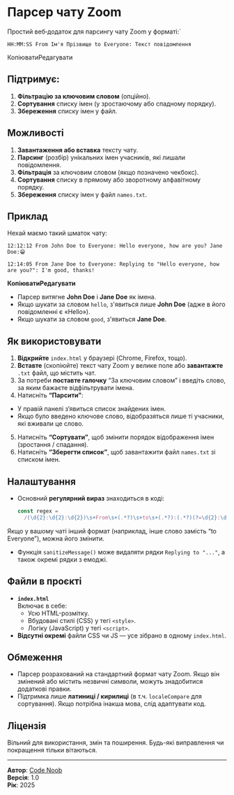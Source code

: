 # Парсер чату Zoom

Простий веб‑додаток для парсингу чату Zoom у форматі:` 

    HH:MM:SS From Ім'я Прізвище to Everyone: Текст повідомлення

КопіюватиРедагувати

 ## Підтримує:

1. **Фільтрацію за ключовим словом** (опційно).
2. **Сортування** списку імен (у зростаючому або спадному порядку).
3. **Збереження** списку імен у файл.

## Можливості

1. **Завантаження або вставка** тексту чату.
2. **Парсинг** (розбір) унікальних імен учасників, які лишали повідомлення.
3. **Фільтрація** за ключовим словом (якщо позначено чекбокс).
4. **Сортування** списку в прямому або зворотному алфавітному порядку.
5. **Збереження** списку імен у файл `names.txt`.

## Приклад

Нехай маємо такий шматок чату:

    12:12:12 From John Doe to Everyone: Hello everyone, how are you? Jane Doe:😁
    
    12:14:05 From Jane Doe to Everyone: Replying to "Hello everyone, how are you?": I'm good, thanks!

**КопіюватиРедагувати**

 - Парсер витягне **John Doe** і **Jane Doe** як імена.  
- Якщо шукати за словом `hello`, з'явиться лише **John Doe** (адже в його повідомленні є «Hello»).  
- Якщо шукати за словом `good`, з'явиться **Jane Doe**.

## Як використовувати

1. **Відкрийте** `index.html` у браузері (Chrome, Firefox, тощо).
2. **Вставте** (скопіюйте) текст чату Zoom у велике поле або **завантажте** `.txt` файл, що містить чат.
3. За потреби **поставте галочку** “За ключовим словом” і введіть слово, за яким бажаєте відфільтрувати імена.
4. Натисніть **“Парсити”**:
 - У правій панелі з’явиться список знайдених імен.  
 - Якщо було введено ключове слово, відобразяться лише ті учасники, які вживали це слово.
5. Натисніть **“Сортувати”**, щоб змінити порядок відображення імен (зростання / спадання).
6. Натисніть **“Зберегти список”**, щоб завантажити файл `names.txt` зі списком імен.

## Налаштування

- Основний **регулярний вираз** знаходиться в коді:

  ```js
  const regex =
    /(\d{2}:\d{2}:\d{2})\s+From\s+(.*?)\s+to\s+(.*?):(.*?)(?=\d{2}:\d{2}:\d{2}\s+From|$)/gs;`` 

Якщо у вашому чаті інший формат (наприклад, інше слово замість “to Everyone”), можна його змінити.

-   Функція `sanitizeMessage()` може видаляти рядки `Replying to "..."`, а також окремі рядки з емоджі.

## Файли в проєкті

-   **`index.html`**  
    Включає в себе:
    -   Усю HTML-розмітку.
    -   Вбудовані стилі (CSS) у тегі `<style>`.
    -   Логіку (JavaScript) у тегі `<script>`.
-   **Відсутні окремі** файли CSS чи JS — усе зібрано в одному `index.html`.

## Обмеження

-   Парсер розрахований на стандартний формат чату Zoom. Якщо він змінений або містить незвичні символи, можуть знадобитися додаткові правки.
-   Підтримка лише **латиниці / кирилиці** (в т.ч. `localeCompare` для сортування). Якщо потрібна інакша мова, слід адаптувати код.

## Ліцензія

Вільний для використання, змін та поширення. Будь-які виправлення чи покращення тільки вітаються.

----------

**Автор**: [Code Noob](https://github.com/CodeNoob53)  
**Версія**: 1.0  
**Рік**: 2025
